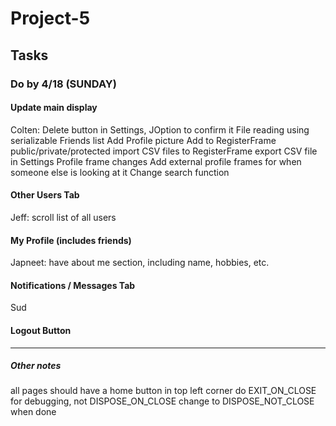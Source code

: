 # Project-5


## Tasks

### Do by 4/18 (SUNDAY)

#### Update main display
Colten:
Delete button in Settings, JOption to confirm it
File reading using serializable
Friends list
Add Profile picture
Add to RegisterFrame public/private/protected
import CSV files to RegisterFrame
export CSV file in Settings
Profile frame changes
Add external profile frames for when someone else is looking at it
Change search function


#### Other Users Tab
Jeff:
scroll list of all users


#### My Profile (includes friends)
Japneet:
have about me section, including name, hobbies, etc.

#### Notifications / Messages Tab
Sud

#### Logout Button

***

##### Other notes
all pages should have a home button in top left corner
do EXIT_ON_CLOSE for debugging, not DISPOSE_ON_CLOSE
change to DISPOSE_NOT_CLOSE when done
